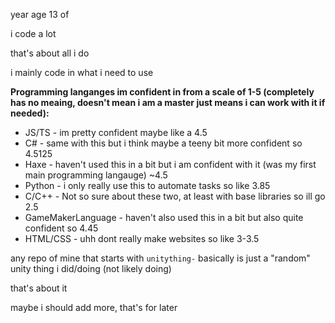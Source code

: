 year age 13 of

i code a lot

that's about all i do

i mainly code in what i need to use

**Programming langanges im confident in from a scale of 1-5 (completely has no meaing, doesn't mean i am a master just means i can work with it if needed):**
- JS/TS - im pretty confident maybe like a 4.5
- C# - same with this but i think maybe a teeny bit more confident so 4.5125
- Haxe - haven't used this in a bit but i am confident with it (was my first main programming langauge) ~4.5
- Python - i only really use this to automate tasks so like 3.85
- C/C++ - Not so sure about these two, at least with base libraries so ill go 2.5
- GameMakerLanguage - haven't also used this in a bit but also quite confident so 4.45
- HTML/CSS - uhh dont really make websites so like 3-3.5
<!--conflicted on whether to add gbz80 or not-->

any repo of mine that starts with `unitything-` basically is just a "random" unity thing i did/doing (not likely doing)

that's about it

maybe i should add more, that's for later
